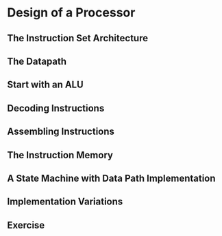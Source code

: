 # Design of a Processor
## The Instruction Set Architecture
## The Datapath
## Start with an ALU
## Decoding Instructions
## Assembling Instructions
## The Instruction Memory
## A State Machine with Data Path Implementation
## Implementation Variations
## Exercise

